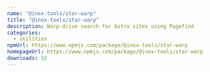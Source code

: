 ```yaml
---
name: "@inox-tools/star-warp"
title: "@inox-tools/star-warp"
description: Warp-drive search for Astro sites using Pagefind
categories:
  - utilities
npmUrl: https://www.npmjs.com/package/@inox-tools/star-warp
homepageUrl: https://www.npmjs.com/package/@inox-tools/star-warp
downloads: 32
---
```

